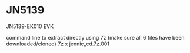 # JN5139
JN5139-EK010 EVK

command line to extract directly using 7z (make sure all 6 files have been downloaded/cloned)
7z x jennic_cd.7z.001

